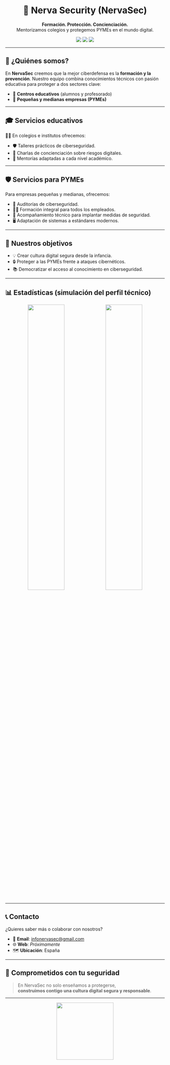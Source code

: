 <h1 align="center">🔐 Nerva Security (NervaSec)</h1>

<p align="center">
  <strong>Formación. Protección. Concienciación.</strong><br>
  Mentorizamos colegios y protegemos PYMEs en el mundo digital.
</p>

<p align="center">
  <img src="https://img.shields.io/badge/Ciberseguridad-Educación%20%7C%20PYMEs-blueviolet?style=for-the-badge">
  <img src="https://img.shields.io/badge/Ubicación-España-yellow?style=for-the-badge">
  <img src="https://img.shields.io/badge/Email-infonervasec@gmail.com-red?style=for-the-badge&logo=gmail">
</p>

---

## 🚀 ¿Quiénes somos?

En **NervaSec** creemos que la mejor ciberdefensa es la **formación y la prevención**. Nuestro equipo combina conocimientos técnicos con pasión educativa para proteger a dos sectores clave:

- 🏫 **Centros educativos** (alumnos y profesorado)
- 🏢 **Pequeñas y medianas empresas (PYMEs)**

---

## 🎓 Servicios educativos

👩‍🏫 En colegios e institutos ofrecemos:

- 🛡️ Talleres prácticos de ciberseguridad.
- 🧠 Charlas de concienciación sobre riesgos digitales.
- 🤝 Mentorías adaptadas a cada nivel académico.

---

## 🛡️ Servicios para PYMEs

Para empresas pequeñas y medianas, ofrecemos:

- 🧾 Auditorías de ciberseguridad.
- 🏋️‍♂️ Formación integral para todos los empleados.
- 🔧 Acompañamiento técnico para implantar medidas de seguridad.
- 🖥️ Adaptación de sistemas a estándares modernos.

---

## 🎯 Nuestros objetivos

- 💡 Crear cultura digital segura desde la infancia.
- 🔒 Proteger a las PYMEs frente a ataques cibernéticos.
- 📚 Democratizar el acceso al conocimiento en ciberseguridad.

---

## 📊 Estadísticas (simulación del perfil técnico)

<p align="center">
  <img src="https://github-readme-stats.vercel.app/api?username=nervasec&show_icons=true&theme=radical&hide_title=true" width="48%">
  <img src="https://github-readme-stats.vercel.app/api/top-langs/?username=nervasec&layout=compact&theme=radical" width="48%">
</p>

---

## 📞 Contacto

¿Quieres saber más o colaborar con nosotros?

- 📧 **Email**: [infonervasec@gmail.com](mailto:infonervasec@gmail.com)  
- 🌐 **Web**: *Próximamente*
- 🗺️ **Ubicación**: España

---

## 🧠 Comprometidos con tu seguridad

> En NervaSec no solo enseñamos a protegerse,  
> **construimos contigo una cultura digital segura y responsable**.

---

<p align="center">
  <img src="https://media.giphy.com/media/3o7aCUK0V8KjUj6nSU/giphy.gif" width="180">
</p>


